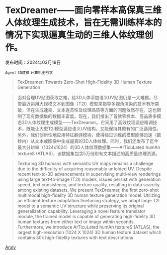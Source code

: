 # TexDreamer——面向零样本高保真三维人体纹理生成技术，旨在无需训练样本的情况下实现逼真生动的三维人体纹理创作。

发布时间：2024年03月19日

`Agent` `3D建模` `计算机图形学`

> TexDreamer: Towards Zero-Shot High-Fidelity 3D Human Texture Generation

> 面对合理UV贴图获取之难，给3D人体添加语义UV贴图仍是一大难题。尽管最近运用大规模文本到图像（T2I）模型来指导多视角渲染的技术有所突破，但在生成速率、文本连贯性及纹理品质等方面的问题依然存在，这也限制了现有数据集的数据丰富度。现在，我们推出了首款零样本、高品质多模态3D人体纹理生成模型——TexDreamer。它采用了高效纹理适应精调技术，既能让大型T2I模型适应语义UV结构，又能保持其原有的广泛适用性。另外，我们创新性地应用特征翻译模块，使得经过训练的模型能够迅速（数秒内）从文本或图像中生成逼真的3D人体纹理。同时，我们还发布了迄今最大分辨率（1024x1024）的3D人体纹理数据集——ArTicuLated humAn textureS (ATLAS)，该数据集包含5万份附有文本描述的高质量纹理资源。

> Texturing 3D humans with semantic UV maps remains a challenge due to the difficulty of acquiring reasonably unfolded UV. Despite recent text-to-3D advancements in supervising multi-view renderings using large text-to-image (T2I) models, issues persist with generation speed, text consistency, and texture quality, resulting in data scarcity among existing datasets. We present TexDreamer, the first zero-shot multimodal high-fidelity 3D human texture generation model. Utilizing an efficient texture adaptation finetuning strategy, we adapt large T2I model to a semantic UV structure while preserving its original generalization capability. Leveraging a novel feature translator module, the trained model is capable of generating high-fidelity 3D human textures from either text or image within seconds. Furthermore, we introduce ArTicuLated humAn textureS (ATLAS), the largest high-resolution (1024 X 1024) 3D human texture dataset which contains 50k high-fidelity textures with text descriptions.

[Arxiv](https://arxiv.org/abs/2403.12906)